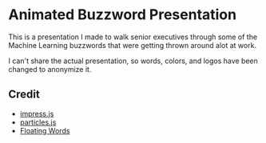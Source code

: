 # Animated Buzzword Presentation

This is a presentation I made to walk senior executives through some of the Machine Learning buzzwords that were getting thrown around alot at work.

I can't share the actual presentation, so words, colors, and logos have been changed to anonymize it.

## Credit

- [impress.js](https://impress.js.org/)
- [particles.js](https://vincentgarreau.com/particles.js/)
- [Floating Words](https://codepen.io/FlyC/pen/yaNVEQ)